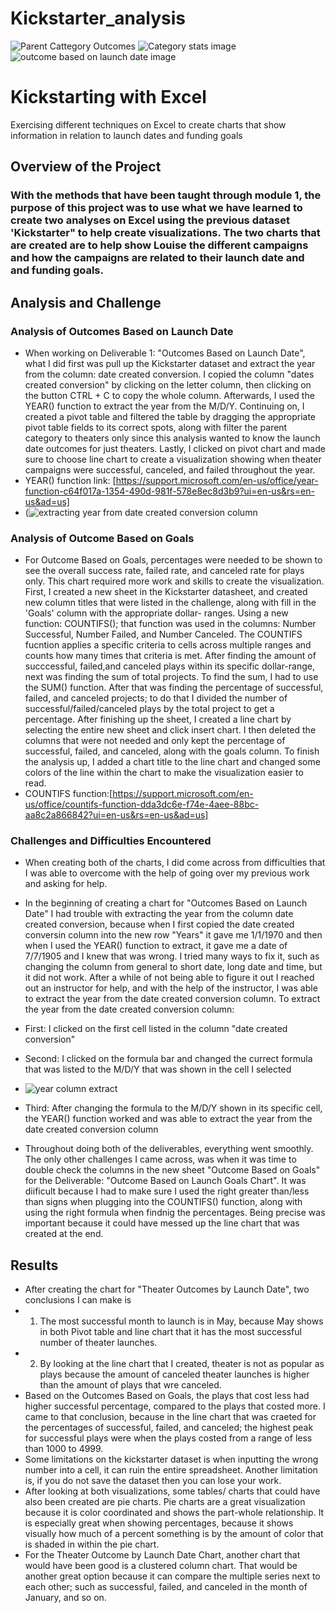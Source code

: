 # Kickstarter_analysis
![Parent Cattegory Outcomes](https://user-images.githubusercontent.com/101531875/159381936-66425493-ca41-4227-a48b-18089e5893fc.png)
![Category stats image](https://user-images.githubusercontent.com/101531875/159381939-c92cf5c4-aaca-49d1-8919-4843e5d7cae4.png)
![outcome based on launch date image](https://user-images.githubusercontent.com/101531875/159381942-2f68a026-4e51-4fee-81f6-b615b590d1c6.png)


# Kickstarting with Excel
Exercising different techniques on Excel to create charts that show information in relation to launch dates and funding goals

## Overview of the Project
### With the methods that have been taught through module 1, the purpose of this project was to use what we have learned to create two analyses on Excel using the previous dataset 'Kickstarter" to help create visualizations. The two charts that are created are to help show Louise the different campaigns and how the campaigns are related to their launch date and and funding goals.
## Analysis and Challenge 
### Analysis of Outcomes Based on Launch Date
- When working on Deliverable 1: "Outcomes Based on Launch Date", what I did first was pull up the Kickstarter dataset and extract the year from the column: date created conversion. I copied the column "dates created conversion" by clicking on the letter column, then clicking on the button CTRL + C to copy the whole column. Afterwards, I used the YEAR() function to extract the year from the M/D/Y. Continuing on, I created a pivot table and filtered the table by dragging the appropriate pivot table fields to its correct spots, along with filter the parent category to theaters only since this analysis wanted to know the launch date outcomes for just theaters. Lastly, I clicked on pivot chart and made sure to choose line chart to create a visualization showing when theater campaigns were successful, canceled, and failed throughout the year.
- YEAR() function link: [https://support.microsoft.com/en-us/office/year-function-c64f017a-1354-490d-981f-578e8ec8d3b9?ui=en-us&rs=en-us&ad=us]
- (![extracting year from date created conversion column](https://user-images.githubusercontent.com/101531875/160308282-61661fef-9ac8-4eff-9b90-2e280b254bdd.png)
### Analysis of Outcome Based on Goals
- For Outcome Based on Goals, percentages were needed to be shown to see the overall success rate, failed rate, and canceled rate for plays only. This chart required more work and skills to create the visualization. First, I created a new sheet in the Kickstarter datasheet, and created new column titles that were listed in the challenge, along with fill in the 'Goals' column with the appropriate dollar- ranges. Using a new function: COUNTIFS(); that function was used in the columns: Number Successful, Number Failed, and Number Canceled. The COUNTIFS fucntion applies a specific criteria to cells across multiple ranges and counts how many times that criteria is met. After finding the amount of succcessful, failed,and canceled plays within its specific dollar-range, next was finding the sum of total projects. To find the sum, I had to use the SUM() function. After that was finding the percentage of successful, failed, and canceled projects; to do that I divided the number of successful/failed/canceled plays by the total project to get a percentage. After finishing up the sheet, I created a line chart by selecting the entire new sheet and click insert chart. I then deleted the columns that were not needed and only kept the percentage of successful, failed, and canceled, along with the goals column. To finish the analysis up, I added a chart title to the line chart and changed some colors of the line within the chart to make the visualization easier to read.
-   COUNTIFS function:[https://support.microsoft.com/en-us/office/countifs-function-dda3dc6e-f74e-4aee-88bc-aa8c2a866842?ui=en-us&rs=en-us&ad=us] 
 ### Challenges and Difficulties Encountered
- When creating both of the charts, I did come across from difficulties that I was able to overcome with the help of going over my previous work and asking for help. 

- In the beginning of creating a chart for "Outcomes Based on Launch Date" I had trouble with extracting the year from the column date created conversion, because when I first copied the date created conversin column into the new row "Years" it gave me 1/1/1970 and then when I used the YEAR() function to extract, it gave me a date of 7/7/1905 and I knew that was wrong. I tried many ways to fix it, such as changing the column from general to short date, long date and time, but it did not work. After a while of not being able to figure it out I reached out an instructor for help, and with the help of the instructor, I was able to extract the year from the date created conversion column. To extract the year from the date created conversion column:
- First: I clicked on the first cell listed in the column "date created conversion"
- Second: I clicked on the formula bar and changed the currect formula that was listed to the M/D/Y that was shown in the cell I selected
- ![year column extract](https://user-images.githubusercontent.com/101531875/160310612-a49c2f12-12cc-4ffe-bfdf-2f2a63953e60.png)
- Third: After changing the formula to the M/D/Y shown in its specific cell, the YEAR() function worked and was able to extract the year from the date created conversion column

- Throughout doing both of the deliverables, everything went smoothly. The only other challenges I came across, was when it was time to double check the columns in the new sheet "Outcome Based on Goals" for the Deliverable: "Outcome Based on Launch Goals Chart". It was diificult because I had to make sure I used the right greater than/less than signs when plugging into the COUNTIFS() function, along with using the right formula when findnig the percentages. Being precise was important because it could have messed up the line chart that was created at the end.
## Results
- After creating the chart for "Theater Outcomes by Launch Date", two conclusions I can make is
-   1) The most successful month to launch is in May, because May shows in both Pivot table and line chart that it has the most successful number of theater launches.
-   2) By looking at the line chart that I created, theater is not as popular as plays because the amount of canceled theater launches is higher than the amount of plays that wre canceled.
-  Based on the Outcomes Based on Goals, the plays that cost less had higher successful percentage, compared to the plays that costed more. I came to that conclusion, because in the line chart that was craeted for the percentages of successful, failed, and canceled; the highest peak for successful plays were when the plays costed from a range of less than 1000 to 4999. 
-  Some limitations on the kickstarter dataset is when inputting the wrong number into a cell, it can ruin the entire spreadsheet. Another limitation is, if you do not save the dataset then you can lose your work.
-  After looking at both visualizations, some tables/ charts that could have also been created are pie charts. Pie charts are a great visualization because it is color coordinated and shows the part-whole relationship. It is especially great when showing percentages, because it shows visually how much of a percent something is by the amount of color that is shaded in within the pie chart. 
-   For the Theater Outcome by Launch Date Chart, another chart that would have been good is a clustered column chart. That would be another great option because it can compare the multiple series next to each other; such as successful, failed, and canceled in the month of January, and so on.
